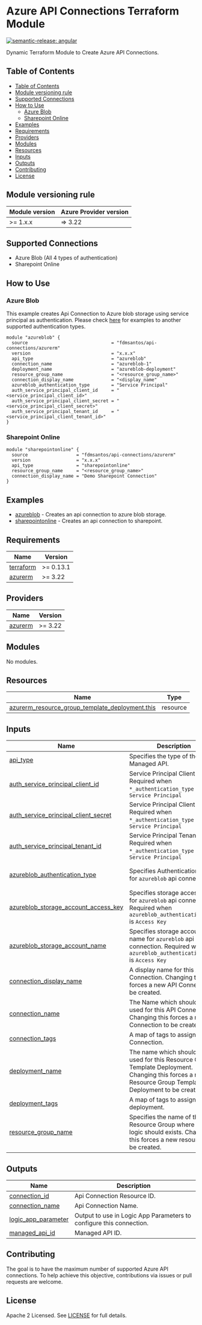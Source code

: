 # Azure API Connections Terraform Module

[![semantic-release: angular](https://img.shields.io/badge/semantic--release-angular-e10079?logo=semantic-release)](https://github.com/semantic-release/semantic-release)

Dynamic Terraform Module to Create Azure API Connections.

## Table of Contents

* [Table of Contents](README.md#table-of-contents)
* [Module versioning rule](README.md#module-versioning-rule)
* [Supported Connections](README.md#supported-connections)
* [How to Use](README.md#how-to-use)
  * [Azure Blob](README.md#azure-blob)
  * [Sharepoint Online](README.md#sharepoint-online)
* [Examples](README.md#examples)
* [Requirements](README.md#requirements)
* [Providers](README.md#providers)
* [Modules](README.md#modules)
* [Resources](README.md#resources)
* [Inputs](README.md#inputs)
* [Outputs](README.md#outputs)
* [Contributing](README.md#contributing)
* [License](README.md#license)


## Module versioning rule

| Module version | Azure Provider version |
|----------------|------------------------|
| >= 1.x.x       | => 3.22                |

## Supported Connections

- Azure Blob (All 4 types of authentication)
- Sharepoint Online

## How to Use

### Azure Blob

This example creates Api Connection to Azure blob storage using service principal as authentication. Please check [here](https://github.com/fdmsantos/terraform-azurerm-api-connections/tree/main/examples/azureblob) for examples to another supported authentication types.

```hcl
module "azureblob" {
  source                               = "fdmsantos/api-connections/azurerm"
  version                              = "x.x.x"
  api_type                             = "azureblob"
  connection_name                      = "azureblob-1"
  deployment_name                      = "azureblob-deployment"
  resource_group_name                  = "<resource_group_name>"
  connection_display_name              = "<display_name"
  azureblob_authentication_type        = "Service Principal"
  auth_service_principal_client_id     = "<service_principal_client_id>"
  auth_service_principal_client_secret = "<service_principal_client_secret>"
  auth_service_principal_tenant_id     = "<service_principal_client_tenant_id>"
}
```

### Sharepoint Online

```hcl
module "sharepointonline" {
  source                  = "fdmsantos/api-connections/azurerm"
  version                 = "x.x.x"
  api_type                = "sharepointonline"
  resource_group_name     = "<resource_group_name>"
  connection_display_name = "Demo Sharepoint Connection"
}
```

## Examples

- [azureblob](https://github.com/fdmsantos/terraform-azurerm-api-connections/tree/main/examples/azureblob) - Creates an api connection to azure blob storage.
- [sharepointonline](https://github.com/fdmsantos/terraform-azurerm-api-connections/tree/main/examples/sharepointonline) - Creates an api connection to sharepoint.

<!-- BEGINNING OF PRE-COMMIT-TERRAFORM DOCS HOOK -->
## Requirements

| Name | Version |
|------|---------|
| <a name="requirement_terraform"></a> [terraform](#requirement\_terraform) | >= 0.13.1 |
| <a name="requirement_azurerm"></a> [azurerm](#requirement\_azurerm) | >= 3.22 |

## Providers

| Name | Version |
|------|---------|
| <a name="provider_azurerm"></a> [azurerm](#provider\_azurerm) | >= 3.22 |

## Modules

No modules.

## Resources

| Name | Type |
|------|------|
| [azurerm_resource_group_template_deployment.this](https://registry.terraform.io/providers/hashicorp/azurerm/latest/docs/resources/resource_group_template_deployment) | resource |

## Inputs

| Name | Description | Type | Default | Required |
|------|-------------|------|---------|:--------:|
| <a name="input_api_type"></a> [api\_type](#input\_api\_type) | Specifies the type of the Managed API. | `string` | n/a | yes |
| <a name="input_auth_service_principal_client_id"></a> [auth\_service\_principal\_client\_id](#input\_auth\_service\_principal\_client\_id) | Service Principal Client Id. Required when `*_authentication_type` is `Service Principal` | `string` | `null` | no |
| <a name="input_auth_service_principal_client_secret"></a> [auth\_service\_principal\_client\_secret](#input\_auth\_service\_principal\_client\_secret) | Service Principal Client Secret. Required when `*_authentication_type` is `Service Principal` | `string` | `null` | no |
| <a name="input_auth_service_principal_tenant_id"></a> [auth\_service\_principal\_tenant\_id](#input\_auth\_service\_principal\_tenant\_id) | Service Principal Tenant Id. Required when `*_authentication_type` is `Service Principal` | `string` | `null` | no |
| <a name="input_azureblob_authentication_type"></a> [azureblob\_authentication\_type](#input\_azureblob\_authentication\_type) | Specifies Authentication Type for `azureblob` api connection. | `string` | `"Logic Apps Managed Identity"` | no |
| <a name="input_azureblob_storage_account_access_key"></a> [azureblob\_storage\_account\_access\_key](#input\_azureblob\_storage\_account\_access\_key) | Specifies storage access key for `azureblob` api connection.  Required when `azureblob_authentication_type` is `Access Key` | `string` | `null` | no |
| <a name="input_azureblob_storage_account_name"></a> [azureblob\_storage\_account\_name](#input\_azureblob\_storage\_account\_name) | Specifies storage account name for `azureblob` api connection. Required when `azureblob_authentication_type` is `Access Key` | `string` | `null` | no |
| <a name="input_connection_display_name"></a> [connection\_display\_name](#input\_connection\_display\_name) | A display name for this API Connection. Changing this forces a new API Connection to be created. | `string` | `null` | no |
| <a name="input_connection_name"></a> [connection\_name](#input\_connection\_name) | The Name which should be used for this API Connection. Changing this forces a new API Connection to be created. | `string` | `null` | no |
| <a name="input_connection_tags"></a> [connection\_tags](#input\_connection\_tags) | A map of tags to assign to Api Connection. | `map(string)` | `{}` | no |
| <a name="input_deployment_name"></a> [deployment\_name](#input\_deployment\_name) | The name which should be used for this Resource Group Template Deployment. Changing this forces a new Resource Group Template Deployment to be created. | `string` | `null` | no |
| <a name="input_deployment_tags"></a> [deployment\_tags](#input\_deployment\_tags) | A map of tags to assign to deployment. | `map(string)` | `{}` | no |
| <a name="input_resource_group_name"></a> [resource\_group\_name](#input\_resource\_group\_name) | Specifies the name of the Resource Group where the logic should exists. Changing this forces a new resource to be created. | `string` | n/a | yes |

## Outputs

| Name | Description |
|------|-------------|
| <a name="output_connection_id"></a> [connection\_id](#output\_connection\_id) | Api Connection Resource ID. |
| <a name="output_connection_name"></a> [connection\_name](#output\_connection\_name) | Api Connection Name. |
| <a name="output_logic_app_parameter"></a> [logic\_app\_parameter](#output\_logic\_app\_parameter) | Output to use in Logic App Parameters to configure this connection. |
| <a name="output_managed_api_id"></a> [managed\_api\_id](#output\_managed\_api\_id) | Managed API ID. |
<!-- END OF PRE-COMMIT-TERRAFORM DOCS HOOK -->

## Contributing

The goal is to have the maximum number of supported Azure API connections. To help achieve this objective, contributions via issues or pull requests are welcome.

## License

Apache 2 Licensed. See [LICENSE](https://github.com/fdmsantos/terraform-azurerm-api-connections/tree/main/LICENSE) for full details.
